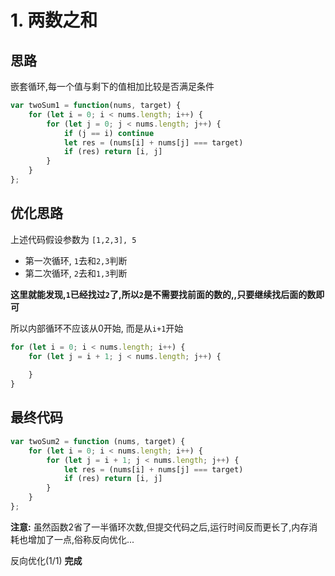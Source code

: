 # 1. 两数之和
## 思路
嵌套循环,每一个值与剩下的值相加比较是否满足条件
```js
var twoSum1 = function(nums, target) {
    for (let i = 0; i < nums.length; i++) {
        for (let j = 0; j < nums.length; j++) {
            if (j == i) continue
            let res = (nums[i] + nums[j] === target)
            if (res) return [i, j]
        }
    }
};
```
## 优化思路
上述代码假设参数为 `[1,2,3], 5`
* 第一次循环, `1`去和`2,3`判断
* 第二次循环, `2`去和`1,3`判断

**这里就能发现,`1`已经找过`2`了,所以`2`是不需要找前面的数的,,只要继续找后面的数即可**

所以内部循环不应该从0开始, 而是从`i+1`开始
```js
for (let i = 0; i < nums.length; i++) {
    for (let j = i + 1; j < nums.length; j++) {
       
    }
}
```
## 最终代码
```js
var twoSum2 = function (nums, target) {
    for (let i = 0; i < nums.length; i++) {
        for (let j = i + 1; j < nums.length; j++) {
            let res = (nums[i] + nums[j] === target)
            if (res) return [i, j]
        }
    }
};
```
**注意:** 虽然函数2省了一半循环次数,但提交代码之后,运行时间反而更长了,内存消耗也增加了一点,俗称反向优化...

反向优化(1/1) **完成**